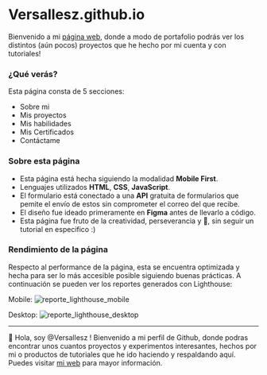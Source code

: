 
# Versallesz.github.io
Bienvenido a mi [página web](https://versallesz.github.io/), donde a modo de portafolio podrás ver los distintos (aún pocos) proyectos que he hecho por mi cuenta y con tutoriales! 


### ¿Qué verás?
Esta página consta de 5 secciones:
- Sobre mi
- Mis proyectos 
- Mis habilidades
- Mis Certificados
- Contáctame

### Sobre esta página
- Esta página está hecha siguiendo la modalidad **Mobile First**.
- Lenguajes utilizados **HTML**, **CSS**, **JavaScript**.
- El formulario está conectado a una **API** gratuita de formularios que pemite el envío de estos sin comprometer el correo del que recibe.
- El diseño fue ideado primeramente en **Figma** antes de llevarlo a código. 
- Esta página fue fruto de la creatividad, perseverancia y 💚, sin seguir un tutorial en especifico :) 

### Rendimiento de la página
Respecto al performance de la página, esta se encuentra optimizada y hecha para ser lo más accesible posible siguiendo buenas prácticas.
A continuación se pueden ver los reportes generados con Lighthouse:

Mobile: 
![reporte_lighthouse_mobile](https://user-images.githubusercontent.com/57638659/121083859-ef1f2f00-c7ad-11eb-9e2c-5e6d730d280e.png)

Desktop:
![reporte_lighthouse_desktop](https://user-images.githubusercontent.com/57638659/121083883-f7776a00-c7ad-11eb-8266-cad3373529d2.png)

------------
👋 Hola, soy @Versallesz ! 
Bienvenido a mi perfil de Github, donde podras encontrar unos cuantos proyectos y experimentos  interesantes, hechos por mi o productos de tutoriales que he ido haciendo y respaldando aquí.
Puedes visitar [mi web](https://versallesz.github.io/ "mi web") para mayor información.
